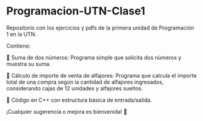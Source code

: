 # Programacion-UTN-Clase1

Repositorio con los ejercicios y pdfs de la primera unidad de Programación 1 en la UTN. 

Contiene:

🧮 Suma de dos números: Programa simple que solicita dos números y muestra su suma.

🍫 Cálculo de importe de venta de alfajores: Programa que calcula el importe total de una compra según la cantidad de alfajores ingresados, considerando cajas de 12 unidades y alfajores sueltos.

📌 Código en C++ con estructura básica de entrada/salida.

¡Cualquier sugerencia o mejora es bienvenida! 🚀
